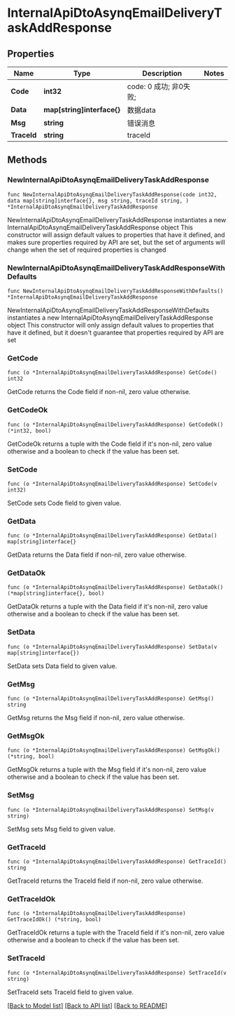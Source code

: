 # InternalApiDtoAsynqEmailDeliveryTaskAddResponse

## Properties

Name | Type | Description | Notes
------------ | ------------- | ------------- | -------------
**Code** | **int32** | code:  0 成功; 非0失败; | 
**Data** | **map[string]interface{}** | 数据data | 
**Msg** | **string** | 错误消息 | 
**TraceId** | **string** | traceId | 

## Methods

### NewInternalApiDtoAsynqEmailDeliveryTaskAddResponse

`func NewInternalApiDtoAsynqEmailDeliveryTaskAddResponse(code int32, data map[string]interface{}, msg string, traceId string, ) *InternalApiDtoAsynqEmailDeliveryTaskAddResponse`

NewInternalApiDtoAsynqEmailDeliveryTaskAddResponse instantiates a new InternalApiDtoAsynqEmailDeliveryTaskAddResponse object
This constructor will assign default values to properties that have it defined,
and makes sure properties required by API are set, but the set of arguments
will change when the set of required properties is changed

### NewInternalApiDtoAsynqEmailDeliveryTaskAddResponseWithDefaults

`func NewInternalApiDtoAsynqEmailDeliveryTaskAddResponseWithDefaults() *InternalApiDtoAsynqEmailDeliveryTaskAddResponse`

NewInternalApiDtoAsynqEmailDeliveryTaskAddResponseWithDefaults instantiates a new InternalApiDtoAsynqEmailDeliveryTaskAddResponse object
This constructor will only assign default values to properties that have it defined,
but it doesn't guarantee that properties required by API are set

### GetCode

`func (o *InternalApiDtoAsynqEmailDeliveryTaskAddResponse) GetCode() int32`

GetCode returns the Code field if non-nil, zero value otherwise.

### GetCodeOk

`func (o *InternalApiDtoAsynqEmailDeliveryTaskAddResponse) GetCodeOk() (*int32, bool)`

GetCodeOk returns a tuple with the Code field if it's non-nil, zero value otherwise
and a boolean to check if the value has been set.

### SetCode

`func (o *InternalApiDtoAsynqEmailDeliveryTaskAddResponse) SetCode(v int32)`

SetCode sets Code field to given value.


### GetData

`func (o *InternalApiDtoAsynqEmailDeliveryTaskAddResponse) GetData() map[string]interface{}`

GetData returns the Data field if non-nil, zero value otherwise.

### GetDataOk

`func (o *InternalApiDtoAsynqEmailDeliveryTaskAddResponse) GetDataOk() (*map[string]interface{}, bool)`

GetDataOk returns a tuple with the Data field if it's non-nil, zero value otherwise
and a boolean to check if the value has been set.

### SetData

`func (o *InternalApiDtoAsynqEmailDeliveryTaskAddResponse) SetData(v map[string]interface{})`

SetData sets Data field to given value.


### GetMsg

`func (o *InternalApiDtoAsynqEmailDeliveryTaskAddResponse) GetMsg() string`

GetMsg returns the Msg field if non-nil, zero value otherwise.

### GetMsgOk

`func (o *InternalApiDtoAsynqEmailDeliveryTaskAddResponse) GetMsgOk() (*string, bool)`

GetMsgOk returns a tuple with the Msg field if it's non-nil, zero value otherwise
and a boolean to check if the value has been set.

### SetMsg

`func (o *InternalApiDtoAsynqEmailDeliveryTaskAddResponse) SetMsg(v string)`

SetMsg sets Msg field to given value.


### GetTraceId

`func (o *InternalApiDtoAsynqEmailDeliveryTaskAddResponse) GetTraceId() string`

GetTraceId returns the TraceId field if non-nil, zero value otherwise.

### GetTraceIdOk

`func (o *InternalApiDtoAsynqEmailDeliveryTaskAddResponse) GetTraceIdOk() (*string, bool)`

GetTraceIdOk returns a tuple with the TraceId field if it's non-nil, zero value otherwise
and a boolean to check if the value has been set.

### SetTraceId

`func (o *InternalApiDtoAsynqEmailDeliveryTaskAddResponse) SetTraceId(v string)`

SetTraceId sets TraceId field to given value.



[[Back to Model list]](../README.md#documentation-for-models) [[Back to API list]](../README.md#documentation-for-api-endpoints) [[Back to README]](../README.md)


